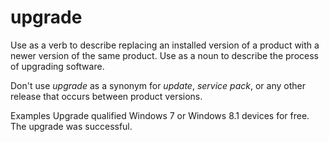 # upgrade

Use
as a verb to describe replacing an installed version of a product with a
newer version of the same product. Use as a noun to describe the
process of upgrading software. 

Don't use *upgrade* as a synonym for *update*, *service pack*, or any other release that occurs between product versions.

Examples
Upgrade qualified Windows 7 or Windows 8.1 devices for free.
The upgrade was successful.
